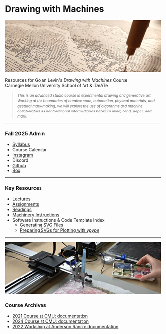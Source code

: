 # Drawing with Machines

![60428_banner_2021](syllabus/img/60428_banner_2021.png)

Resources for Golan Levin's *Drawing with Machines* Course<br />Carnegie Mellon University School of Art & IDeATe

> <small>*This is an advanced studio course in experimental drawing and generative art. Working at the boundaries of creative code, automation, physical materials, and gestural mark-making, we will explore the use of algorithms and machine collaborators as nontraditional intermediaries between mind, hand, paper, and mark.*</small>

---

### Fall 2025 Admin

* [Syllabus](syllabus/60-468_syllabus_fall_2025.md) 
* Course Calendar
* [Instagram](https://www.instagram.com/drawingwithmachines/)
* Discord
* [Github](https://github.com/golanlevin/DrawingWithMachines)
* [Box](https://cmu.box.com/s/rmeiop95vt67nmw60dz1v5x08wqp6m0c)

---

### Key Resources

* [Lectures](lectures/README.md)
* [Assignments](assignments/2025/README.md)
* [Readings](readings/README.md)
* [Machinery Instructions](machines/README.md)
* Software Instructions & Code Template Index
  * [Generating SVG Files](generating_svg/README.md)
  * [Preparing SVGs for Plotting with *vpype*](generating_svg/vpype_svg_prep/README.md)

---

![60428_banner_2025](syllabus/img/60428_banner_2025.jpg)

### Course Archives

* [2021 Course at CMU: documentation](documentation/2021/README.md)
* [2024 Course at CMU: documentation](documentation/2024/README.md)
* [2022 Workshop at Anderson Ranch: documentation](documentation/2022/README.md)
